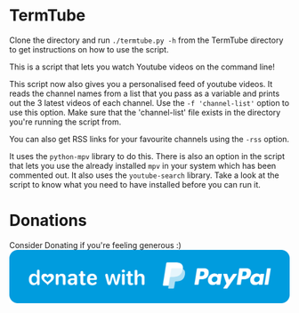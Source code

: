 # TermTube

Clone the directory and run `./termtube.py -h` from the TermTube directory to get instructions on how to use the script.

This is a script that lets you watch Youtube videos on the command line! 

This script now also gives you a personalised feed of youtube videos. It reads the channel names from a list that you pass as a variable and prints out the 3 latest videos of each channel. Use the `-f 'channel-list'` option to use this option. Make sure that the 'channel-list' file exists in the directory you're running the script from.

You can also get RSS links for your favourite channels using the `-rss` option.

It uses the `python-mpv` library to do this. There is also an option in the script that lets you use the already installed `mpv` in your system which has been commented out. It also uses the `youtube-search` library. Take a look at the script to know what you need to have installed before you can run it. 

# Donations
Consider Donating if you're feeling generous :) 
[![PayPal Donation Link](blue.svg "PayPal Donation Link")](https://www.paypal.me/feedmeplsthx)


